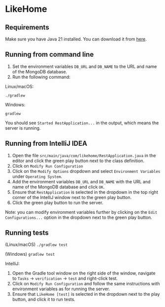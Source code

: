 # LikeHome

## Requirements
Make sure you have Java 21 installed. You can download it from [here](https://www.azul.com/downloads/?version=java-21-lts&package=jdk#zulu).

## Running from command line
1. Set the environment variables `DB_URL` and `DB_NAME` to the URL and name of the MongoDB database.
2. Run the following command:

Linux/macOS:
```shell
./gradlew
```
Windows:
```
gradlew
```
You should see `Started RestApplication...` in the output, which means the server is running.

## Running from IntelliJ IDEA
1. Open the file `src/main/java/com/likehome/RestApplication.java` in the editor and click the green play button next to the class definition.
2. Click on `Modify Run Configuration`
3. Click on the `Modify Options` dropdown and select `Environment Variables` under `Operating System`.
4. Add the environment variables `DB_URL` and `DB_NAME` with the URL and name of the MongoDB database and click `OK`.
5. Ensure that `RestApplication` is selected in the dropdown in the top right corner of the IntelliJ window next to the green play button.
6. Click the green play button to run the server.

Note: you can modify environment variables further by clicking on the `Edit Configurations...` option in the dropdown next to the green play button.

## Running tests
(Linux/macOS) `./gradlew test`

(Windows) `gradlew test`

IntelliJ:
1. Open the Gradle tool window on the right side of the window, navigate to `Tasks` -> `verification` -> `test` and right-click test.
2. Click on `Modify Run Configuration` and follow the same instructions with environment variables as for running the server.
3. Ensure that `LikeHome [test]` is selected in the dropdown next to the play button, and click it to run tests.
